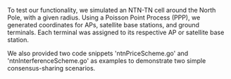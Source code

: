 To test our functionality, we simulated an NTN-TN cell around the North Pole, with a given radius. Using a Poisson Point Process (PPP), we generated coordinates for APs, satellite base stations, and ground terminals. Each terminal was assigned to its respective AP or satellite base station.

We also provided two code snippets 'ntnPriceScheme.go' and 'ntnInterferenceScheme.go' as examples to demonstrate two simple consensus-sharing scenarios.
